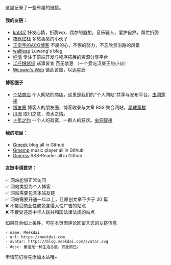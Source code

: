 这里记录了一些有趣的链接。

#### 我的友链：  
- [kn007](http://kn007.net/) 抒发心情，折腾wp，偶尔的遐想，音乐骚人，爱护自然，帮忙折腾
- [夜枫忆栈](http://yefengs.com/) 多愁善感的小伙子
- [王崇宇的ACG博客](http://www.mr158.cn/) 不屈的心，不懈的努力，不忘欣赏沿路的风景
- [wallleap](https://myblog.wallleap.cn/) Luwang's blog
- [纯情](https://xiaohack.org/) 专注于前端开发与程序拓展的资源分享平台
- [半斤锵烤铜](https://www.b0k.net/) 诸事皆宜 百无禁忌 （一个爱吃汉堡王的小伙）
- [Wcowin's Web](https://wcowin.work/) 循此苦旅，以达星辰

#### 博客圈子
- [个站商店](http://storeweb.cn/) 个人网站的商店，这里是我们的“个人网站”共享与发布平台。[虫洞穿梭](https://storeweb.cn/s/1821)
- [博友圈](https://www.boyouquan.com/home) 博客人的朋友圈，博客收录与文章 RSS 聚合网站。[星球穿梭](https://www.boyouquan.com/planet-shuttle)
- [川流](https://chuanliu.org/) 取川之意，流水之情。
- [十年之约](https://www.foreverblog.cn/) 一个人的寂寞，一群人的狂欢。[虫洞穿梭](https://www.foreverblog.cn/go.html)

#### 我的项目：
- [Gmeek](https://github.com/Meekdai/Gmeek)  blog all in Github
- [Gmemp](https://github.com/Meekdai/Gmemp)  music player all in Github
- [Gmerss](https://github.com/Meekdai/Gmerss)  RSS-Reader all in Github

#### 友链申请要求：  
✅ 网站能够正常访问  
✅ 网站类型为个人博客  
✅ 网站需要包含本站友链  
✅ 网站需要开通一年以上，且原创文章不少于 30 篇  
❌ 不接受商业性或包含侵入性广告的站点  
❌ 不接受违反中华人民共和国法律法规的站点  

如果符合如上条件，可在本页面评论区留言您的友链信息  
```
- name: Meekdai
- url: https://meekdai.com
- avatar: https://blog.meekdai.com/avatar.svg
- desc: 童话是一种生活态度，仅此而已。
```
申请前记得先添加本站哦~  
